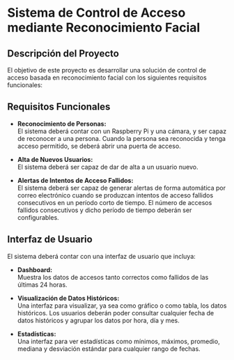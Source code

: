 # Sistema de Control de Acceso mediante Reconocimiento Facial

## Descripción del Proyecto

El objetivo de este proyecto es desarrollar una solución de control de acceso basada en reconocimiento facial con los siguientes requisitos funcionales:

## Requisitos Funcionales

- **Reconocimiento de Personas:**  
  El sistema deberá contar con un Raspberry Pi y una cámara, y ser capaz de reconocer a una persona. Cuando la persona sea reconocida y tenga acceso permitido, se deberá abrir una puerta de acceso.

- **Alta de Nuevos Usuarios:**  
  El sistema deberá ser capaz de dar de alta a un usuario nuevo.

- **Alertas de Intentos de Acceso Fallidos:**  
  El sistema deberá ser capaz de generar alertas de forma automática por correo electrónico cuando se produzcan intentos de acceso fallidos consecutivos en un período corto de tiempo. El número de accesos fallidos consecutivos y dicho período de tiempo deberán ser configurables.

## Interfaz de Usuario

El sistema deberá contar con una interfaz de usuario que incluya:

- **Dashboard:**  
  Muestra los datos de accesos tanto correctos como fallidos de las últimas 24 horas.

- **Visualización de Datos Históricos:**  
  Una interfaz para visualizar, ya sea como gráfico o como tabla, los datos históricos. Los usuarios deberán poder consultar cualquier fecha de datos históricos y agrupar los datos por hora, día y mes.

- **Estadísticas:**  
  Una interfaz para ver estadísticas como mínimos, máximos, promedio, mediana y desviación estándar para cualquier rango de fechas.
